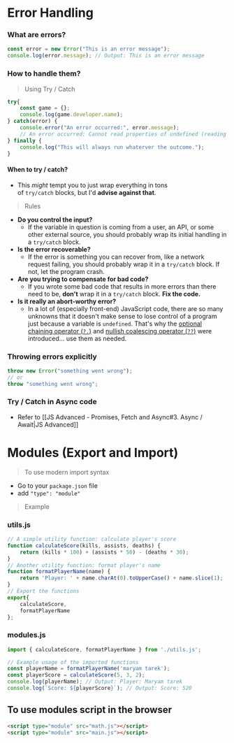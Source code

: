 # Error Handling
### What are errors?
```js
const error = new Error("This is an error message");
console.log(error.message); // Output: This is an error message
```
### How to handle them?
> Using Try / Catch
```js
try{
    const game = {};
    console.log(game.developer.name);
} catch(error) {
    console.error("An error occurred:", error.message);
    // An error occurred: Cannot read properties of undefined (reading 'name')
} finally {
    console.log("This will always run whaterver the outcome.");
}
```
#### When to try / catch?
- This _might_ tempt you to just wrap everything in tons of `try/catch` blocks, but I'd **advise against that**.
> Rules
- **Do you control the input?**
    - If the variable in question is coming from a user, an API, or some other external source, you should probably wrap its initial handling in a `try/catch` block.
- **Is the error recoverable?**
    - If the error is something you can recover from, like a network request failing, you should probably wrap it in a `try/catch` block. If not, let the program crash.
- **Are you trying to compensate for bad code?**
    - If you wrote some bad code that results in more errors than there need to be, **don't** wrap it in a `try/catch` block. **Fix the code.**
- **Is it really an abort-worthy error?**
    - In a lot of (especially front-end) JavaScript code, there are so many unknowns that it doesn't make sense to lose control of a program just because a variable is `undefined`. That's why the [optional chaining operator (`?.`)](https://developer.mozilla.org/en-US/docs/Web/JavaScript/Reference/Operators/Optional_chaining) and [nullish coalescing operator (`??`)](https://developer.mozilla.org/en-US/docs/Web/JavaScript/Reference/Operators/Nullish_coalescing) were introduced... use them as needed.
### Throwing errors explicitly
```js
throw new Error("something went wrong");
// or
throw "something went wrong";
```
### Try / Catch in Async code
- Refer to [[JS Advanced - Promises, Fetch and Async#3. Async / Await|JS Advanced]]
# Modules (Export and Import)
> To use modern import syntax
- Go to your `package.json` file
- add `"type": "module"`
> Example
### utils.js
```js
// A simple utility function: calculate player's score
function calculateScore(kills, assists, deaths) {
    return (kills * 100) + (assists * 50) - (deaths * 30);
}
// Another utility function: format player's name
function formatPlayerName(name) {
    return 'Player: ' + name.charAt(0).toUpperCase() + name.slice(1);
}
// Export the functions
export{
    calculateScore,
    formatPlayerName
};
```
### modules.js
```js
import { calculateScore, formatPlayerName } from './utils.js';

// Example usage of the imported functions
const playerName = formatPlayerName('maryam tarek');
const playerScore = calculateScore(5, 3, 2);
console.log(playerName); // Output: Player: Maryam tarek
console.log(`Score: ${playerScore}`); // Output: Score: 520
```

## To use modules script in the browser
```html
<script type="module" src="math.js"></script>
<script type="module" src="main.js"></script>
```